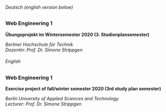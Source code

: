 ###### Deutsch (english version below)

### Web Engineering 1
**Übungsprojekt im Wintersemester 2020 (3. Studienplansemester)**

*Berliner Hochschule für Technik*  
*Dozentin: Prof. Dr. Simone Strippgen*



###### English

### Web Engineering 1
**Exercise project of fall/winter semester 2020 (3rd study plan semester)**

*Berlin University of Applied Sciences and Technology*  
*Lecturer: Prof. Dr. Simone Strippgen*

